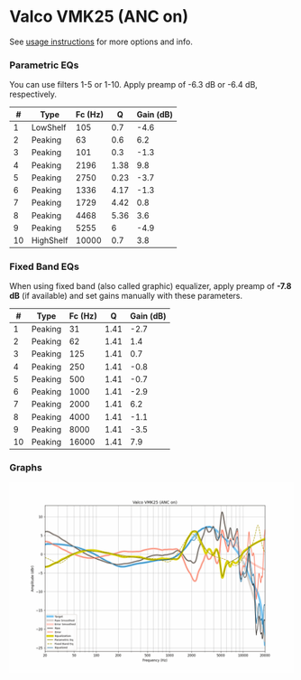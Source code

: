 # Valco VMK25 (ANC on)
See [usage instructions](https://github.com/jaakkopasanen/AutoEq#usage) for more options and info.

### Parametric EQs
You can use filters 1-5 or 1-10. Apply preamp of -6.3 dB or -6.4 dB, respectively.

|   # | Type      |   Fc (Hz) |    Q |   Gain (dB) |
|-----|-----------|-----------|------|-------------|
|   1 | LowShelf  |       105 | 0.7  |        -4.6 |
|   2 | Peaking   |        63 | 0.6  |         6.2 |
|   3 | Peaking   |       101 | 0.3  |        -1.3 |
|   4 | Peaking   |      2196 | 1.38 |         9.8 |
|   5 | Peaking   |      2750 | 0.23 |        -3.7 |
|   6 | Peaking   |      1336 | 4.17 |        -1.3 |
|   7 | Peaking   |      1729 | 4.42 |         0.8 |
|   8 | Peaking   |      4468 | 5.36 |         3.6 |
|   9 | Peaking   |      5255 | 6    |        -4.9 |
|  10 | HighShelf |     10000 | 0.7  |         3.8 |

### Fixed Band EQs
When using fixed band (also called graphic) equalizer, apply preamp of **-7.8 dB** (if available) and set gains manually with these parameters.

|   # | Type    |   Fc (Hz) |    Q |   Gain (dB) |
|-----|---------|-----------|------|-------------|
|   1 | Peaking |        31 | 1.41 |        -2.7 |
|   2 | Peaking |        62 | 1.41 |         1.4 |
|   3 | Peaking |       125 | 1.41 |         0.7 |
|   4 | Peaking |       250 | 1.41 |        -0.8 |
|   5 | Peaking |       500 | 1.41 |        -0.7 |
|   6 | Peaking |      1000 | 1.41 |        -2.9 |
|   7 | Peaking |      2000 | 1.41 |         6.2 |
|   8 | Peaking |      4000 | 1.41 |        -1.1 |
|   9 | Peaking |      8000 | 1.41 |        -3.5 |
|  10 | Peaking |     16000 | 1.41 |         7.9 |

### Graphs
![](./Valco%20VMK25%20(ANC%20on).png)
